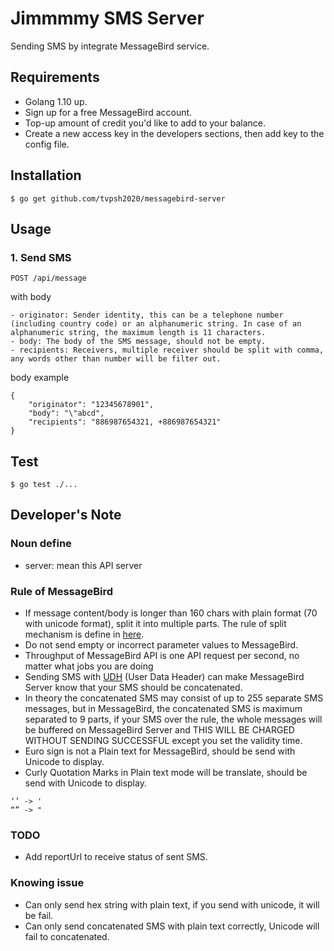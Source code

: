 # Jimmmmy SMS Server

Sending SMS by integrate MessageBird service.

## Requirements

- Golang 1.10 up.
- Sign up for a free MessageBird account.
- Top-up amount of credit you'd like to add to your balance.
- Create a new access key in the developers sections, then add key to the config file.

## Installation

```
$ go get github.com/tvpsh2020/messagebird-server
```

## Usage

### 1. Send SMS

`POST /api/message`

with body
```
- originator: Sender identity, this can be a telephone number (including country code) or an alphanumeric string. In case of an alphanumeric string, the maximum length is 11 characters.
- body: The body of the SMS message, should not be empty.
- recipients: Receivers, multiple receiver should be split with comma, any words other than number will be filter out.
```

body example
```
{
	"originator": "12345678901",
	"body": "\"abcd",
	"recipients": "886987654321, +886987654321"
}
```

## Test

```
$ go test ./...
```

## Developer's Note

### Noun define

- server: mean this API server

### Rule of MessageBird

- If message content/body is longer than 160 chars with plain format (70 with unicode format), split it into multiple parts. The rule of split mechanism is define in [here](https://support.messagebird.com/hc/en-us/articles/208739745-How-long-is-1-SMS-Message).
- Do not send empty or incorrect parameter values to MessageBird.
- Throughput of MessageBird API is one API request per second, no matter what jobs you are doing
- Sending SMS with [UDH](https://en.wikipedia.org/wiki/Concatenated_SMS) (User Data Header) can make MessageBird Server know that your SMS should be concatenated.
- In theory the concatenated SMS may consist of up to 255 separate SMS messages, but in MessageBird, the concatenated SMS is maximum separated to 9 parts, if your SMS over the rule, the whole messages will be buffered on MessageBird Server and THIS WILL BE CHARGED WITHOUT SENDING SUCCESSFUL except you set the validity time.
- Euro sign is not a Plain text for MessageBird, should be send with Unicode to display.
- Curly Quotation Marks in Plain text mode will be translate, should be send with Unicode to display.
```
‘’ -> '
“” -> "
```

### TODO

- Add reportUrl to receive status of sent SMS.

### Knowing issue

- Can only send hex string with plain text, if you send with unicode, it will be fail.
- Can only send concatenated SMS with plain text correctly, Unicode will fail to concatenated.
